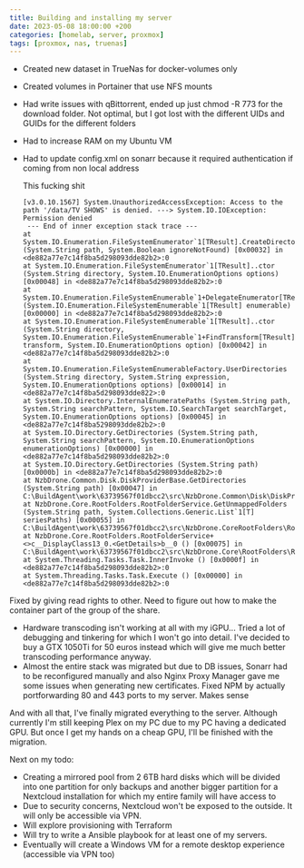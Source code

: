 ```yaml
---
title: Building and installing my server
date: 2023-05-08 18:00:00 +200
categories: [homelab, server, proxmox]
tags: [proxmox, nas, truenas]
---
```


- Created new dataset in TrueNas for docker-volumes only 
- Created volumes in Portainer that use NFS mounts
- Had write issues with qBittorrent, ended up just chmod -R 773 for the download folder. Not optimal, but I got lost with the different UIDs and GUIDs for the different folders
- Had to increase RAM on my Ubuntu VM
- Had to update config.xml on sonarr because it required authentication if coming from non local address
  
  This fucking shit 
  ```
  [v3.0.10.1567] System.UnauthorizedAccessException: Access to the path '/data/TV SHOWS' is denied. ---> System.IO.IOException: Permission denied
   --- End of inner exception stack trace ---
  at System.IO.Enumeration.FileSystemEnumerator`1[TResult].CreateDirectoryHandle (System.String path, System.Boolean ignoreNotFound) [0x00032] in <de882a77e7c14f8ba5d298093dde82b2>:0
  at System.IO.Enumeration.FileSystemEnumerator`1[TResult]..ctor (System.String directory, System.IO.EnumerationOptions options) [0x00048] in <de882a77e7c14f8ba5d298093dde82b2>:0
  at System.IO.Enumeration.FileSystemEnumerable`1+DelegateEnumerator[TResult]..ctor (System.IO.Enumeration.FileSystemEnumerable`1[TResult] enumerable) [0x00000] in <de882a77e7c14f8ba5d298093dde82b2>:0
  at System.IO.Enumeration.FileSystemEnumerable`1[TResult]..ctor (System.String directory, System.IO.Enumeration.FileSystemEnumerable`1+FindTransform[TResult] transform, System.IO.EnumerationOptions option) [0x00042] in <de882a77e7c14f8ba5d298093dde82b2>:0
  at System.IO.Enumeration.FileSystemEnumerableFactory.UserDirectories (System.String directory, System.String expression, System.IO.EnumerationOptions options) [0x00014] in <de882a77e7c14f8ba5d298093dde822>:0
  at System.IO.Directory.InternalEnumeratePaths (System.String path, System.String searchPattern, System.IO.SearchTarget searchTarget, System.IO.EnumerationOptions options) [0x00045] in <de882a77e7c14f8ba5298093dde82b2>:0
  at System.IO.Directory.GetDirectories (System.String path, System.String searchPattern, System.IO.EnumerationOptions enumerationOptions) [0x00000] in <de882a77e7c14f8ba5d298093dde82b2>:0
  at System.IO.Directory.GetDirectories (System.String path) [0x0000b] in <de882a77e7c14f8ba5d298093dde82b2>:0
  at NzbDrone.Common.Disk.DiskProviderBase.GetDirectories (System.String path) [0x00047] in C:\BuildAgent\work\63739567f01dbcc2\src\NzbDrone.Common\Disk\DiskProviderBase.cs:157
  at NzbDrone.Core.RootFolders.RootFolderService.GetUnmappedFolders (System.String path, System.Collections.Generic.List`1[T] seriesPaths) [0x00055] in C:\BuildAgent\work\63739567f01dbcc2\src\NzbDrone.CoreRootFolders\RootFolderService.cs:142
  at NzbDrone.Core.RootFolders.RootFolderService+<>c__DisplayClass13_0.<GetDetails>b__0 () [0x00075] in C:\BuildAgent\work\63739567f01dbcc2\src\NzbDrone.Core\RootFolders\RootFolderService.cs:191
  at System.Threading.Tasks.Task.InnerInvoke () [0x0000f] in <de882a77e7c14f8ba5d298093dde82b2>:0
  at System.Threading.Tasks.Task.Execute () [0x00000] in <de882a77e7c14f8ba5d298093dde82b2>:0
  ```
Fixed by giving read rights to other. Need to figure out how to make the container part of the group of the share.


- Hardware transcoding isn't working at all with my iGPU... Tried a lot of debugging and tinkering for which I won't go into detail. I've decided to buy a GTX 1050Ti for 50 euros instead which will give me much better transcoding performance anyway.
- Almost the entire stack was migrated but due to DB issues, Sonarr had to be reconfigured manually and also Nginx Proxy Manager gave me some issues when generating new certificates. Fixed NPM by actually portforwarding 80 and 443 ports to my server. Makes sense 

And with all that, I've finally migrated everything to the server. Although currently I'm still keeping Plex on my PC due to my PC having a dedicated GPU. But once I get my hands on a cheap GPU, I'll be finished with the migration.

Next on my todo:
- Creating a mirrored pool from 2 6TB hard disks which will be divided into one partition for only backups and another bigger partition for a Nextcloud installation for which my entire family will have access to
- Due to security concerns, Nextcloud won't be exposed to the outside. It will only be accessible via VPN.
- Will explore provisioning with Terraform
- Will try to write a Ansible playbook for at least one of my servers.
- Eventually will create a Windows VM for a remote desktop experience (accessible via VPN too)